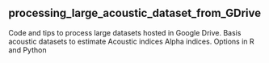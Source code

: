 ## processing_large_acoustic_dataset_from_GDrive
Code and tips to process large datasets hosted in Google Drive. Basis acoustic datasets to estimate Acoustic indices Alpha indices. Options in R and Python
